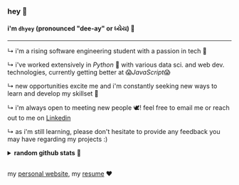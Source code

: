 ### __hey__ 👋
#### i'm `dhyey` (pronounced "dee-ay" or ધ્યેય) 🚀
---
↳ i'm a rising software engineering student with a passion in tech 🌱

↳ i've worked extensively in _Python_ 🐍 with various data sci. and web dev. technologies, currently getting better at 😱*JavaScript*😱

↳ new opportunities excite me and i'm constantly seeking new ways to learn and develop my skillset 🎼

↳ i'm always open to meeting new people 🕊! feel free to email me or reach out to me on [Linkedin]

↳ as i'm still learning, please don't hesitate to provide any feedback you may have regarding my projects :)

<details>
 <summary><b>random github stats</b> 🥳</summary>
 <br>
 
 ![my github stats](https://github-readme-stats.vercel.app/api?username=DhyeyLalseta&theme=dark&show_icons=true&bg_color=1a1a1a&icon_color=a0ffff&count_private=true&include_all_commits=true&show_icons=true)
 
 ![my top langs](https://github-readme-stats.vercel.app/api/top-langs/?username=DhyeyLalseta&hide=css,html&theme=dark&show_icons=true&bg_color=1a1a1a&icon_color=a0ffff)
</details>

##
my [personal website], my [resume] ❤️

  [LinkedIn]: <https://www.linkedin.com/in/dhyeylalseta>
  [personal website]: <https://dhyeylalseta.github.io>
  [resume]: <https://drive.google.com/file/d/1FqspaZ08H77ZxliGgJ5XuBg4mX7kC9vD/view?usp=sharing>
